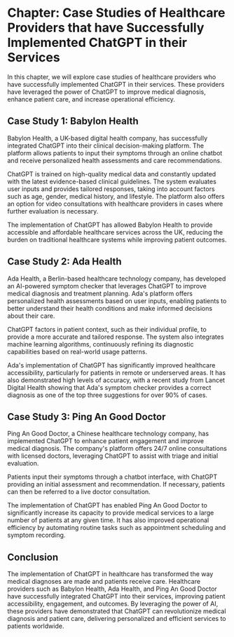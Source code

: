 Chapter: Case Studies of Healthcare Providers that have Successfully Implemented ChatGPT in their Services
==========================================================================================================

In this chapter, we will explore case studies of healthcare providers who have successfully implemented ChatGPT in their services. These providers have leveraged the power of ChatGPT to improve medical diagnosis, enhance patient care, and increase operational efficiency.

Case Study 1: Babylon Health
----------------------------

Babylon Health, a UK-based digital health company, has successfully integrated ChatGPT into their clinical decision-making platform. The platform allows patients to input their symptoms through an online chatbot and receive personalized health assessments and care recommendations.

ChatGPT is trained on high-quality medical data and constantly updated with the latest evidence-based clinical guidelines. The system evaluates user inputs and provides tailored responses, taking into account factors such as age, gender, medical history, and lifestyle. The platform also offers an option for video consultations with healthcare providers in cases where further evaluation is necessary.

The implementation of ChatGPT has allowed Babylon Health to provide accessible and affordable healthcare services across the UK, reducing the burden on traditional healthcare systems while improving patient outcomes.

Case Study 2: Ada Health
------------------------

Ada Health, a Berlin-based healthcare technology company, has developed an AI-powered symptom checker that leverages ChatGPT to improve medical diagnosis and treatment planning. Ada's platform offers personalized health assessments based on user inputs, enabling patients to better understand their health conditions and make informed decisions about their care.

ChatGPT factors in patient context, such as their individual profile, to provide a more accurate and tailored response. The system also integrates machine learning algorithms, continuously refining its diagnostic capabilities based on real-world usage patterns.

Ada's implementation of ChatGPT has significantly improved healthcare accessibility, particularly for patients in remote or underserved areas. It has also demonstrated high levels of accuracy, with a recent study from Lancet Digital Health showing that Ada's symptom checker provides a correct diagnosis as one of the top three suggestions for over 90% of cases.

Case Study 3: Ping An Good Doctor
---------------------------------

Ping An Good Doctor, a Chinese healthcare technology company, has implemented ChatGPT to enhance patient engagement and improve medical diagnosis. The company's platform offers 24/7 online consultations with licensed doctors, leveraging ChatGPT to assist with triage and initial evaluation.

Patients input their symptoms through a chatbot interface, with ChatGPT providing an initial assessment and recommendation. If necessary, patients can then be referred to a live doctor consultation.

The implementation of ChatGPT has enabled Ping An Good Doctor to significantly increase its capacity to provide medical services to a large number of patients at any given time. It has also improved operational efficiency by automating routine tasks such as appointment scheduling and symptom recording.

Conclusion
----------

The implementation of ChatGPT in healthcare has transformed the way medical diagnoses are made and patients receive care. Healthcare providers such as Babylon Health, Ada Health, and Ping An Good Doctor have successfully integrated ChatGPT into their services, improving patient accessibility, engagement, and outcomes. By leveraging the power of AI, these providers have demonstrated that ChatGPT can revolutionize medical diagnosis and patient care, delivering personalized and efficient services to patients worldwide.
